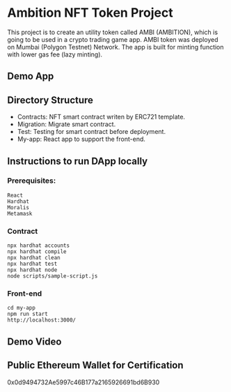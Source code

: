 # Ambition NFT Token Project

This project is to create an utility token called AMBI (AMBITION), which is going to be used in a crypto trading game app. 
AMBI token was deployed on Mumbai (Polygon Testnet) Network. 
The app is built for minting function with lower gas fee (lazy minting).

## Demo App




## Directory Structure
* Contracts: NFT smart contract writen by ERC721 template.
* Migration: Migrate smart contract.
* Test: Testing for smart contract before deployment.
* My-app: React app to support the front-end.


## Instructions to run DApp locally
### Prerequisites:

```shell
React
Hardhat
Moralis
Metamask
```
###  Contract
```shell
npx hardhat accounts
npx hardhat compile
npx hardhat clean
npx hardhat test
npx hardhat node
node scripts/sample-script.js
```

### Front-end
```shell
cd my-app
npm run start
http://localhost:3000/
```


## Demo Video


## Public Ethereum Wallet for Certification
0x0d9494732Ae5997c46B177a2165926691bd6B930
